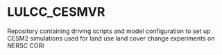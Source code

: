 # LULCC_CESMVR

Repository containing driving scripts and model configuration to set up CESM2 simulations used for land use land cover change experiments on NERSC CORI

